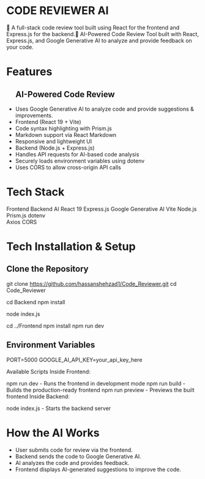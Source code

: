 # CODE REVIEWER AI
<p>🚀 A full-stack code review tool built using React for the frontend and Express.js for the backend.🚀 AI-Powered Code Review Tool built with React, Express.js, and Google Generative AI to analyze and provide feedback on your code.

</p>

<h1>Features</h1>
<ul>
 <h2>AI-Powered Code Review</h2>
<li>Uses Google Generative AI to analyze code and provide suggestions & improvements.</li>
<li>Frontend (React 19 + Vite)</li>
<li>Code syntax highlighting with Prism.js</li>
<li>Markdown support via React Markdown</li>
<li>Responsive and lightweight UI</li>
<li>Backend (Node.js + Express.js)</li>
<li>Handles API requests for AI-based code analysis</li>
<li>Securely loads environment variables using dotenv</li>
<li>Uses CORS to allow cross-origin API calls</li>
</ul>

<h1>Tech Stack</h1>


Frontend	Backend	AI
React 19	Express.js	Google Generative AI
Vite	Node.js	
Prism.js	dotenv	
Axios	CORS	


<h1>Tech Installation & Setup</h1>

<h2>
  Clone the Repository
</h2>

git clone https://github.com/hassanshehzad1/Code_Reviewer.git
cd Code_Reviewer

cd Backend
npm install

node index.js

cd ../Frontend
npm install
npm run dev

<h2>Environment Variables</h2>

PORT=5000
GOOGLE_AI_API_KEY=your_api_key_here


Available Scripts
Inside Frontend:

npm run dev - Runs the frontend in development mode
npm run build - Builds the production-ready frontend
npm run preview - Previews the built frontend
Inside Backend:

node index.js - Starts the backend server


<h1>How the AI Works</h1>
<ul>
<li>User submits code for review via the frontend.</li>
<li>Backend sends the code to Google Generative AI.</li>
<li>AI analyzes the code and provides feedback.</li>
<li>Frontend displays AI-generated suggestions to improve the code.</li>
</ul>
